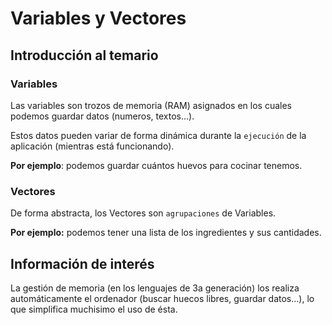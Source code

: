 # Variables y Vectores

## Introducción al temario

### Variables

Las variables son trozos de memoria (RAM) asignados en los cuales podemos guardar datos (numeros, textos...).

Estos datos pueden variar de forma dinámica durante la `ejecución` de la aplicación (mientras está funcionando).

**Por ejemplo**: podemos guardar cuántos huevos para cocinar tenemos.

### Vectores

De forma abstracta, los Vectores son `agrupaciones` de Variables.

**Por ejemplo:** podemos tener una lista de los ingredientes y sus cantidades.


## Información de interés

La gestión de memoria (en los lenguajes de 3a generación) los realiza automáticamente el ordenador (buscar huecos libres, guardar datos...), lo que simplifica muchisimo el uso de ésta.

